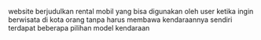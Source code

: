website berjudulkan rental mobil yang bisa digunakan oleh user ketika ingin berwisata di kota orang tanpa harus membawa kendaraannya sendiri
terdapat beberapa pilihan model kendaraan
